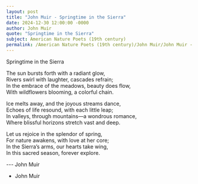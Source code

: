 ```yaml
---
layout: post
title: "John Muir - Springtime in the Sierra"
date: 2024-12-30 12:00:00 -0000
author: John Muir
quote: "Springtime in the Sierra"
subject: American Nature Poets (19th century)
permalink: /American Nature Poets (19th century)/John Muir/John Muir - Springtime in the Sierra
---
```


Springtime in the Sierra

The sun bursts forth with a radiant glow,  
Rivers swirl with laughter, cascades refrain;  
In the embrace of the meadows, beauty does flow,  
With wildflowers blooming, a colorful chain.

Ice melts away, and the joyous streams dance,  
Echoes of life resound, with each little leap;  
In valleys, through mountains—a wondrous romance,  
Where blissful horizons stretch vast and deep.

Let us rejoice in the splendor of spring,  
For nature awakens, with love at her core;  
In the Sierra’s arms, our hearts take wing,  
In this sacred season, forever explore.

--- John Muir

- John Muir
